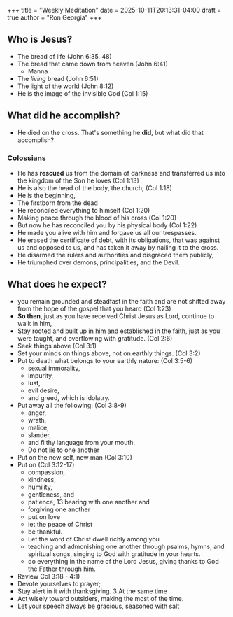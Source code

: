 +++
title = "Weekly Meditation"
date =  2025-10-11T20:13:31-04:00
draft = true
author = "Ron Georgia"
+++

## Who is Jesus?

- The bread of life (John 6:35, 48)
- The bread that came down from heaven (John 6:41) 
  - Manna
- The *living* bread (John 6:51)
- The light of the world (John 8:12)
- He is the image of the invisible God (Col 1:15)

## What did he accomplish?

- He died on the cross. That's something he **did**, but what did that accomplish?

### Colossians

- He has **rescued** us from the domain of darkness and transferred us into the kingdom of the Son he loves (Col 1:13)
- He is also the head of the body, the church; (Col 1:18)
- He is the beginning,
- The firstborn from the dead
- He reconciled everything to himself (Col 1:20)
- Making peace through the blood of his cross (Col 1:20)
- But now he has reconciled you by his physical body (Col 1:22)
- He made you alive with him and forgave us all our trespasses. 
- He erased the certificate of debt, with its obligations, that was against us and opposed to us, and has taken it away by nailing it to the cross.
- He disarmed the rulers and authorities and disgraced them publicly; 
- He triumphed over demons, principalities, and the Devil.

## What does he expect?

- you remain grounded and steadfast in the faith and are not shifted away from the hope of the gospel that you heard (Col 1:23)
- **So then**, just as you have received Christ Jesus as Lord, continue to walk in him, 
- Stay rooted and built up in him and established in the faith, just as you were taught, and overflowing with gratitude. (Col 2:6)
- Seek things above (Col 3:1)
- Set your minds on things above, not on earthly things. (Col 3:2)
- Put to death what belongs to your earthly nature: (Col 3:5-6)
  - sexual immorality, 
  - impurity, 
  - lust, 
  - evil desire, 
  - and greed, which is idolatry.
- Put away all the following: (Col 3:8-9)
  - anger, 
  - wrath, 
  - malice, 
  - slander, 
  - and filthy language from your mouth. 
  - Do not lie to one another
- Put on the new self, new man (Col 3:10)
- Put on (Col 3:12-17)
  - compassion, 
  - kindness, 
  - humility, 
  - gentleness, and 
  - patience, 13 bearing with one another and 
  - forgiving one another 
  - put on love
  - let the peace of Christ
  - be thankful. 
  - Let the word of Christ dwell richly among you
  - teaching and admonishing one another through psalms, hymns, and spiritual songs, singing to God with gratitude in your hearts.
  - do everything in the name of the Lord Jesus, giving thanks to God the Father through him.
- Review Col 3:18 - 4:1)
- Devote yourselves to prayer; 
- Stay alert in it with thanksgiving. 3 At the same time
- Act wisely toward outsiders, making the most of the time.
- Let your speech always be gracious, seasoned with salt
